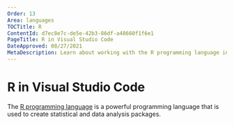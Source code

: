 ```yaml
---
Order: 13
Area: languages
TOCTitle: R
ContentId: d7ec8e7c-de5e-42b3-86df-a48660f1f6e1
PageTitle: R in Visual Studio Code
DateApproved: 08/27/2021
MetaDescription: Learn about working with the R programming language in Visual Studio Code.
---
```


# R in Visual Studio Code

The [R programming language](https://www.r-project.org/) is a powerful programming language that is used to create statistical and data analysis packages.


